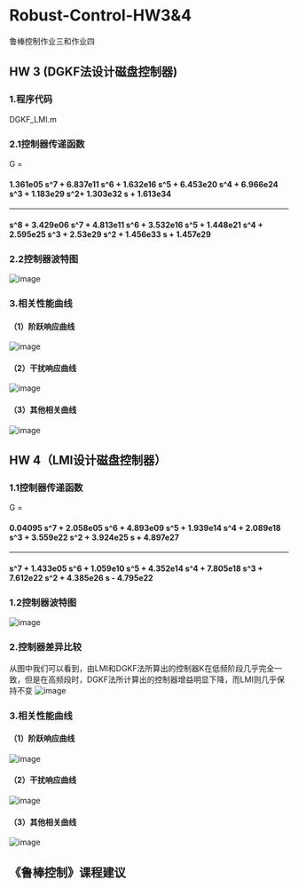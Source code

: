 # Robust-Control-HW3&4
鲁棒控制作业三和作业四
## HW 3 (DGKF法设计磁盘控制器)
### 1.程序代码
 DGKF_LMI.m
### 2.1控制器传递函数
  G =  
 ####  1.361e05 s^7 + 6.837e11 s^6 + 1.632e16 s^5 + 6.453e20 s^4 + 6.966e24 s^3 + 1.183e29 s^2+ 1.303e32 s + 1.613e34   
 ----------------------------------------------------------------------------------------------------------------------         
 #### s^8 + 3.429e06 s^7 + 4.813e11 s^6 + 3.532e16 s^5 + 1.448e21 s^4 + 2.595e25 s^3 + 2.53e29 s^2 + 1.456e33 s + 1.457e29
### 2.2控制器波特图
![image](https://github.com/12real/Robust-Control-HW3-4-/blob/master/DGKF_K_bode.png) 
### 3.相关性能曲线
#### （1）阶跃响应曲线
![image](https://github.com/12real/Robust-Control-HW3-4-/blob/master/DGKF_step_response.png) 
#### （2）干扰响应曲线
![image](https://github.com/12real/Robust-Control-HW3-4-/blob/master/DGKF_step_disturb_response.png) 
#### （3）其他相关曲线
![image](https://github.com/12real/Robust-Control-HW3-4-/blob/master/DGKF_robust.png) 

## HW 4（LMI设计磁盘控制器）
### 1.1控制器传递函数
  G =                                                                      
 ####  0.04095 s^7 + 2.058e05 s^6 + 4.893e09 s^5 + 1.939e14 s^4 + 2.089e18 s^3 + 3.559e22 s^2 + 3.924e25 s + 4.897e27
  --------------------------------------------------------------------------------------------------------------------
 ####  s^7 + 1.433e05 s^6 + 1.059e10 s^5 + 4.352e14 s^4 + 7.805e18 s^3 + 7.612e22 s^2 + 4.385e26 s - 4.795e22
### 1.2控制器波特图
![image](https://github.com/12real/Robust-Control-HW3-4-/blob/master/LMI_K_bode.png) 
### 2.控制器差异比较
 从图中我们可以看到，由LMI和DGKF法所算出的控制器K在低频阶段几乎完全一致，但是在高频段时，DGKF法所计算出的控制器增益明显下降，而LMI则几乎保持不变
![image](https://github.com/12real/Robust-Control-HW3-4-/blob/master/LMI_DGKF_diff.png) 
### 3.相关性能曲线
#### （1）阶跃响应曲线
![image](https://github.com/12real/Robust-Control-HW3-4-/blob/master/LMI_step_response.png) 
#### （2）干扰响应曲线
![image](https://github.com/12real/Robust-Control-HW3-4-/blob/master/LMI_step_disturb_response.png) 
#### （3）其他相关曲线
![image](https://github.com/12real/Robust-Control-HW3-4-/blob/master/LMI_robust.png) 

## 《鲁棒控制》课程建议


